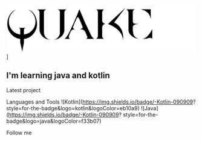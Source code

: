 ![Header](https://github.com/Tlenparty/tlenparty/blob/main/assets/quake-wide.png)]

## I'm learning java and kotlin

Latest project

Languages and Tools
![Kotlin](https://img.shields.io/badge/-Kotlin-090909?
style=for-the-badge&logo=kotlin&logoColor=eb10a9)
![Java](https://img.shields.io/badge/-Kotlin-090909?
style=for-the-badge&logo=java&logoColor=f33b07)

Follow me
